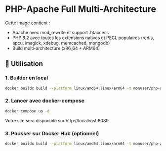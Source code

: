 # PHP-Apache Full Multi-Architecture

Cette image contient :
- Apache avec mod_rewrite et support .htaccess
- PHP 8.2 avec toutes les extensions natives et PECL populaires (redis, apcu, imagick, xdebug, memcached, mongodb)
- Build multi-architecture (x86_64 + ARM64)

## 🚀 Utilisation

### 1. Builder en local
```bash
docker buildx build --platform linux/amd64,linux/arm64 -t monuser/php-apache-full:latest .
```

### 2. Lancer avec docker-compose
```bash
docker compose up -d
```

Votre site sera disponible sur http://localhost:8080

### 3. Pousser sur Docker Hub (optionnel)
```bash
docker buildx build --platform linux/amd64,linux/arm64 -t monuser/php-apache-full:latest --push .
```
